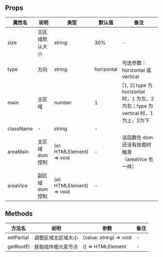 
## Props

| 属性名 | 说明 | 类型 | 默认值 | 备注 |
| --- | --- | --- | --- | --- |
| size | 主区域默认大小 | string | 30% | - |
| type | 方向 | string | horizontal | 可选参数：horizontal 或 vertical |
| main | 主区域 | number | 1 | [1, 2] type 为 horizontal 时，1 为左，2为右；type 为 vertical 时，1 为上，2为下 |
| className | - | string | - | |
| areaMain | 主区域 dom 控制 | (el: HTMLElement) => void | - | 该函数在 dom 还没有挂载时触发（areaVice 也一样） |
| areaVice | 副区域 dom 控制 | (el: HTMLElement) => void | - | |

## Methods

| 方法名 | 说明 | 参数 | 备注 |
| --- | --- | --- | --- |
| setPartial | 调整区域主区域大小 | (value: string) => void | - |
| getRootEl | 获取组件根元素节点 | () => HTMLElement | - |
